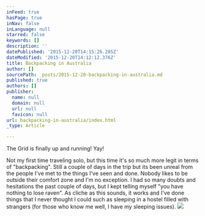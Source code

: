 ```yaml
---
inFeed: true
hasPage: true
inNav: false
inLanguage: null
starred: false
keywords: []
description: ''
datePublished: '2015-12-20T14:15:26.285Z'
dateModified: '2015-12-20T14:12:12.376Z'
title: Backpacking in Australia
author: []
sourcePath: _posts/2015-12-20-backpacking-in-australia.md
published: true
authors: []
publisher:
  name: null
  domain: null
  url: null
  favicon: null
url: backpacking-in-australia/index.html
_type: Article

---
```

The Grid is finally up and running! Yay!

Not my first time traveling solo, but this time it's so much more legit in terms of "backpacking". Still a couple of days in the trip but its been unreal from the people I've met to the things I've seen and done. Nobody likes to be outside their comfort zone and I'm no exception. I had so many doubts and hesitations the past couple of days, but I kept telling myself "you have nothing to lose raven". As cliche as this sounds, it works and I've done things that I never thought I could such as sleeping in a hostel filled with strangers (for those who know me well, I have my sleeping issues). ![](https://the-grid-user-content.s3-us-west-2.amazonaws.com/841dd369-faed-455f-bf5e-bad56615b7d8.JPG)